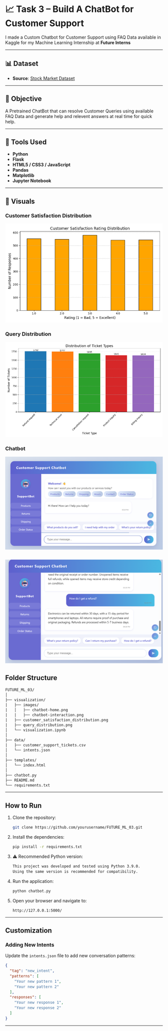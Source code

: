 # 📈 Task 3 – Build A ChatBot for Customer Support

I made a Custom Chatbot for Customer Support using FAQ Data available in Kaggle for my Machine Learning Internship at **Future Interns**

---

## 📊 Dataset
- **Source**: [Stock Market Dataset](https://www.kaggle.com/datasets/waseemalastal/customer-support-ticket-dataset)

---

## 🎯 Objective
A Pretrained ChatBot that can resolve Customer Queries using available FAQ Data and generate help and relevent answers at real time for quick help.

---

## 🧰 Tools Used

- **Python**
- **Flask**
- **HTML5 / CSS3 / JavaScript**
- **Pandas**
- **Matplotlib**
- **Jupyter Notebook** 

---

## 📸 Visuals

### Customer Satisfaction Distribution
![Customer_Satisfaction](visualization/customer_satisfaction_distribution.png)

### Query Distribution
![Query_Distribution](visualization/query_distribution.png)

### Chatbot
![chatbot-home](visualization/images/chatbot-home.png)

![chatbot-interaction](visualization/images/chatbot-interaction.png)
---
## Folder Structure

```
FUTURE_ML_03/
│
├── visualization/
|   ├── images/
|   │   ├── chatbot-home.png
|   |   ├── chatbot-interaction.png
|   ├── customer_satisfaction_distribution.png
|   ├── query_distribution.png
│   └── visualization.ipynb 
│
├── data/
|   ├── customer_support_tickets.csv
│   └── intents.json
│
├── templates/
│   └── index.html
│
├── chatbot.py
├── README.md
└── requirements.txt
```

---

## How to Run

1. Clone the repository:
   ```bash
   git clone https://github.com/yourusername/FUTURE_ML_03.git
   ```

2. Install the dependencies:
   ```bash
   pip install -r requirements.txt
   ```

3. ⚠️ Recommended Python version:
    ```bash
    This project was developed and tested using Python 3.9.0.
    Using the same version is recommended for compatibility.
    ```

4. Run the application:
   ```bash
   python chatbot.py
   ```

5. Open your browser and navigate to:
   ```
   http://127.0.0.1:5000/
   ```

---

## Customization

### Adding New Intents
Update the `intents.json` file to add new conversation patterns:

```json
{
  "tag": "new_intent",
  "patterns": [
    "Your new pattern 1",
    "Your new pattern 2"
  ],
  "responses": [
    "Your new response 1",
    "Your new response 2"
  ]
}
```

---


